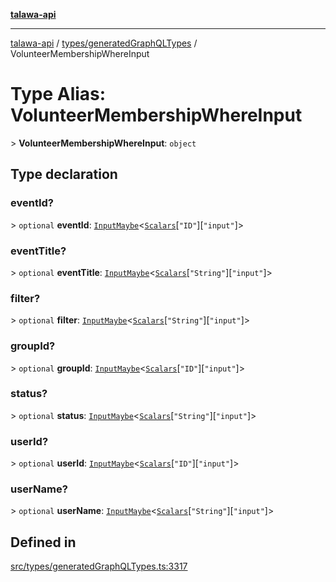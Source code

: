 [**talawa-api**](../../../README.md)

***

[talawa-api](../../../modules.md) / [types/generatedGraphQLTypes](../README.md) / VolunteerMembershipWhereInput

# Type Alias: VolunteerMembershipWhereInput

\> **VolunteerMembershipWhereInput**: `object`

## Type declaration

### eventId?

\> `optional` **eventId**: [`InputMaybe`](InputMaybe.md)\<[`Scalars`](Scalars.md)\[`"ID"`\]\[`"input"`\]\>

### eventTitle?

\> `optional` **eventTitle**: [`InputMaybe`](InputMaybe.md)\<[`Scalars`](Scalars.md)\[`"String"`\]\[`"input"`\]\>

### filter?

\> `optional` **filter**: [`InputMaybe`](InputMaybe.md)\<[`Scalars`](Scalars.md)\[`"String"`\]\[`"input"`\]\>

### groupId?

\> `optional` **groupId**: [`InputMaybe`](InputMaybe.md)\<[`Scalars`](Scalars.md)\[`"ID"`\]\[`"input"`\]\>

### status?

\> `optional` **status**: [`InputMaybe`](InputMaybe.md)\<[`Scalars`](Scalars.md)\[`"String"`\]\[`"input"`\]\>

### userId?

\> `optional` **userId**: [`InputMaybe`](InputMaybe.md)\<[`Scalars`](Scalars.md)\[`"ID"`\]\[`"input"`\]\>

### userName?

\> `optional` **userName**: [`InputMaybe`](InputMaybe.md)\<[`Scalars`](Scalars.md)\[`"String"`\]\[`"input"`\]\>

## Defined in

[src/types/generatedGraphQLTypes.ts:3317](https://github.com/PalisadoesFoundation/talawa-api/blob/5c5b29a0ea487bda8306089fe128f43f3be29f94/src/types/generatedGraphQLTypes.ts#L3317)
